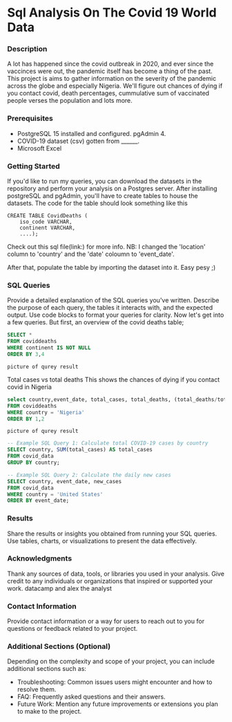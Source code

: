 # Sql Analysis On The Covid 19 World Data


### Description

A lot has happened since the covid outbreak in 2020, and ever since the vaccinces were out, the pandemic itself has become a thing of the past. This project is aims to gather information on the severity of the pandemic across the globe and especially Nigeria. We'll figure out chances of dying if you contact covid, death percentages, cummulative sum of vaccinated people verses the population and lots more.


### Prerequisites

- PostgreSQL 15 installed and configured. pgAdmin 4.
- COVID-19 dataset (csv) gotten from ______.
- Microsoft Excel

### Getting Started

If you'd like to run my queries, you can download the datasets in the repository and perform your analysis on a Postgres server. After installing postgreSQL and pgAdmin, you'll have to create tables to house the datasets. The code for the table should look something like this
```
CREATE TABLE CovidDeaths (
	iso_code VARCHAR,
	continent VARCHAR,
    ....);
```
Check out this sql file(link:) for more info. 
NB: I changed the 'location' column to 'country' and the 'date' coloumn to 'event_date'.

After that, populate the table by importing the dataset into it. Easy pesy ;)

### SQL Queries

Provide a detailed explanation of the SQL queries you've written. Describe the purpose of each query, the tables it interacts with, and the expected output. Use code blocks to format your queries for clarity.
Now let's get into a few queries. But first, an overview of the covid deaths table;
```sql
SELECT * 
FROM coviddeaths
WHERE continent IS NOT NULL
ORDER BY 3,4
```

```picture of qurey result```

Total cases vs total deaths
This shows the chances of dying if you contact covid in Nigeria 
```sql
select country,event_date, total_cases, total_deaths, (total_deaths/total_cases)*100 death_percentage
FROM coviddeaths
WHERE country = 'Nigeria'
ORDER BY 1,2
```
```picture of qurey result```

```sql
-- Example SQL Query 1: Calculate total COVID-19 cases by country
SELECT country, SUM(total_cases) AS total_cases
FROM covid_data
GROUP BY country;
```

```sql
-- Example SQL Query 2: Calculate the daily new cases
SELECT country, event_date, new_cases
FROM covid_data
WHERE country = 'United States'
ORDER BY event_date;
```

### Results

Share the results or insights you obtained from running your SQL queries. Use tables, charts, or visualizations to present the data effectively.


### Acknowledgments

Thank any sources of data, tools, or libraries you used in your analysis. Give credit to any individuals or organizations that inspired or supported your work.
datacamp and alex the analyst

### Contact Information

Provide contact information or a way for users to reach out to you for questions or feedback related to your project.

### Additional Sections (Optional)

Depending on the complexity and scope of your project, you can include additional sections such as:

- Troubleshooting: Common issues users might encounter and how to resolve them.
- FAQ: Frequently asked questions and their answers.
- Future Work: Mention any future improvements or extensions you plan to make to the project.


